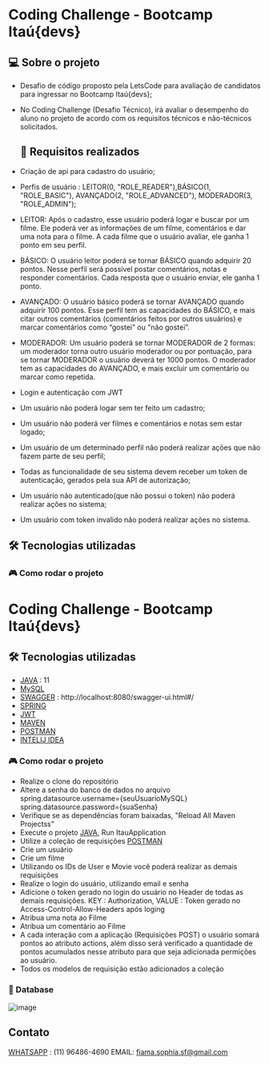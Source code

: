 
# Coding Challenge - Bootcamp Itaú{devs}

## 💻 Sobre o projeto

- Desafio de código proposto pela LetsCode para avaliação de candidatos para ingressar no Bootcamp Itaú{devs};
- No Coding Challenge (Desafio Técnico), irá avaliar o desempenho do aluno no projeto de acordo com os requisitos técnicos e não-técnicos solicitados. 
  
  ## 👾 Requisitos realizados
 - Criação de api para cadastro do usuário;
 - Perfis de usuário :  LEITOR(0, "ROLE_READER"),BÁSICO(1, "ROLE_BASIC"),  AVANÇADO(2, "ROLE_ADVANCED"), MODERADOR(3, "ROLE_ADMIN");
 - LEITOR: Após o cadastro, esse usuário poderá logar e buscar por um filme. Ele poderá ver as informações de um filme, comentários e dar uma nota para o filme. A cada filme que o usuário avaliar, ele ganha 1 ponto em seu perfil.
 - BÁSICO: O usuário leitor poderá se tornar BÁSICO quando adquirir 20 pontos. Nesse perfil será possível postar comentários, notas e responder comentários. Cada resposta que o usuário enviar, ele ganha 1 ponto.
 - AVANÇADO: O usuário básico poderá se tornar AVANÇADO quando adquirir 100 pontos. Esse perfil tem as capacidades do BÁSICO, e mais citar outros comentários (comentários feitos por outros usuários) e marcar comentários como “gostei” ou "não gostei”.
 - MODERADOR: Um usuário poderá se tornar MODERADOR de 2 formas: um moderador torna outro usuário moderador ou por pontuação, para se tornar MODERADOR o usuário deverá ter 1000 pontos. O moderador tem as capacidades do AVANÇADO, e mais excluir um comentário ou marcar como repetida.
- Login e autenticação com JWT
- Um usuário não poderá logar sem ter feito um cadastro;
- Um usuário não poderá ver filmes e comentários e notas sem estar logado;
- Um usuário de um determinado perfil não poderá realizar ações que não fazem parte de seu perfil;
- Todas as funcionalidade de seu sistema devem receber um token de autenticação, gerados pela sua API de autorização;
- Um usuário não autenticado(que não possui o token) não poderá realizar ações no sistema;
- Um usuário com token invalido não poderá realizar ações no sistema.

## 🛠 Tecnologias utilizadas
[JAVA]: https://www.java.com/pt-BR/
[MySQL]: https://www.mysql.com/
[SWAGGER]: https://swagger.io/tools/swagger-ui/
[SPRING]: https://spring.io/projects/spring-boot
[JWT]: https://jwt.io/
[INTELIJ IDEA]: https://www.jetbrains.com/pt-br/idea/


### 🎮 Como rodar o projeto

# Coding Challenge - Bootcamp Itaú{devs}


## 🛠 Tecnologias utilizadas
- [JAVA] : 11
- [MySQL]
- [SWAGGER] : http://localhost:8080/swagger-ui.html#/
- [SPRING]
- [JWT]
- [MAVEN]
- [POSTMAN]
- [INTELIJ IDEA]


### 🎮 Como rodar o projeto
- Realize o clone do repositório 
- Altere a senha do banco de dados no arquivo 
spring.datasource.username={seuUsuarioMySQL}
spring.datasource.password={suaSenha}
- Verifique se as dependências foram baixadas, "Reload All Maven Projectss"
- Execute o projeto [JAVA], Run ItauApplication 
- Utilize a coleção de requisições [POSTMAN]
- Crie um usuário 
- Crie um filme
- Utilizando os IDs de User e Movie  você poderá realizar as demais requisições 
- Realize o login do usuário, utilizando email e senha
- Adicione o token gerado no login do usuário no Header de todas as demais requisições. KEY : Authorization, VALUE : Token gerado no Access-Control-Allow-Headers após loging
- Atribua uma nota ao Filme
- Atribua um comentário ao Filme
- A cada interação com a aplicação (Requisições POST) o usuário somará pontos ao atributo actions, além disso será verificado a quantidade de pontos acumulados nesse atributo para que seja adicionada permições ao usuário. 
- Todos os modelos de requisição estão adicionados a coleção

### 💾 Database

![image](https://user-images.githubusercontent.com/85448082/176965107-0fd87fea-e1e3-45a5-a5f2-62a6cff1f0da.png)


## Contato 
[WHATSAPP] : (11) 96486-4690
EMAIL: fiama.sophia.sf@gmail.com


[JAVA]: https://www.java.com/pt-BR/
[MySQL]: https://www.mysql.com/
[SWAGGER]: https://swagger.io/tools/swagger-ui/
[SPRING]: https://spring.io/projects/spring-boot
[JWT]: https://jwt.io/
[MAVEN]: https://maven.apache.org/download.cgi
[POSTMAN]: https://www.postman.com/
[WHATSAPP]: https://www.whatsapp.com/?lang=pt_br
[INTELIJ IDEA]: https://www.jetbrains.com/pt-br/idea/

